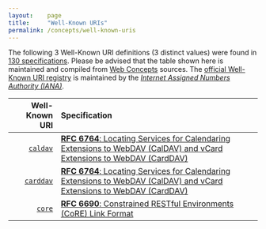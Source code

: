 ```yaml
---
layout:    page
title:     "Well-Known URIs"
permalink: /concepts/well-known-uris
---
```




The following 3 Well-Known URI definitions (3 distinct values) were found in [130 specifications](/specs). Please be advised that the table shown here is maintained and compiled from [Web Concepts](/) sources. The [official Well-Known URI registry](http://www.iana.org/assignments/well-known-uris/well-known-uris.xhtml) is maintained by the [*Internet Assigned Numbers Authority (IANA)*](http://www.iana.org/).

Well-Known URI | Specification
-------: | :-------
[`caldav`](/concepts/well-known-uri/caldav) | [**RFC 6764**: Locating Services for Calendaring Extensions to WebDAV (CalDAV) and vCard Extensions to WebDAV (CardDAV)](/specs/IETF/RFC/6764 "This specification describes how DNS SRV records, DNS TXT records, and well-known URIs can be used together or separately to locate CalDAV (Calendaring Extensions to Web Distributed Authoring and Versioning (WebDAV)) or CardDAV (vCard Extensions to WebDAV) services.")
[`carddav`](/concepts/well-known-uri/carddav) | [**RFC 6764**: Locating Services for Calendaring Extensions to WebDAV (CalDAV) and vCard Extensions to WebDAV (CardDAV)](/specs/IETF/RFC/6764 "This specification describes how DNS SRV records, DNS TXT records, and well-known URIs can be used together or separately to locate CalDAV (Calendaring Extensions to Web Distributed Authoring and Versioning (WebDAV)) or CardDAV (vCard Extensions to WebDAV) services.")
[`core`](/concepts/well-known-uri/core) | [**RFC 6690**: Constrained RESTful Environments (CoRE) Link Format](/specs/IETF/RFC/6690 "This specification defines Web Linking using a link format for use by constrained web servers to describe hosted resources, their attributes, and other relationships between links. Based on the HTTP Link Header field defined in RFC 5988, the Constrained RESTful Environments (CoRE) Link Format is carried as a payload and is assigned an Internet media type. &#34;RESTful&#34; refers to the Representational State Transfer (REST) architecture. A well-known URI is defined as a default entry point for requesting the links hosted by a server.")
